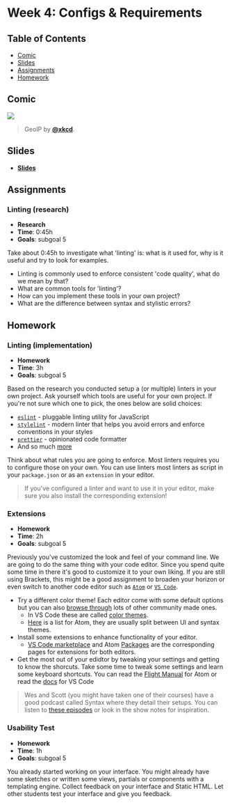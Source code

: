<!--lint disable no-html-->

# Week 4: Configs & Requirements

## Table of Contents

*   [Comic](#comic)
*   [Slides](#slides)
*   [Assignments](#assignments)
*   [Homework](#homework)

## Comic

[![][comic-cover]][comic-link]

> GeoIP by [**@xkcd**][comic-author].

## Slides

*   [**Slides**][slides-lab]

## Assignments

### Linting (research)

*   **Research**
*   **Time**: 0:45h
*   **Goals**: subgoal 5

Take about 0:45h to investigate what 'linting' is: what is it used for, why is it useful and try to look for examples. 

* Linting is commonly used to enforce consistent 'code quality', what do we mean by that?
* What are common tools for 'linting'?
* How can you implement these tools in your own project?
* What are the difference between syntax and stylistic errors?

## Homework

### Linting (implementation)

*   **Homework**
*   **Time**: 3h
*   **Goals**: subgoal 5

Based on the research you conducted setup a (or multiple) linters in your own project. Ask yourself which tools are useful for your own project. If you're not sure which one to pick, the ones below are solid choices:

* [`eslint`](https://eslint.org/) - pluggable linting utility for JavaScript
* [`stylelint`](https://stylelint.io/) - modern linter that helps you avoid errors and enforce conventions in your styles
* [`prettier`](https://prettier.io/) - opinionated code formatter
* And so much [more](https://github.com/caramelomartins/awesome-linters#)

Think about what rules you are going to enforce. Most linters requires you to configure those on your own. You can use linters most linters as script in your `package.json` or as an `extension` in your editor.

> If you've configured a linter and want to use it in your editor, make sure you also install the corresponding extension!

### Extensions

*   **Homework**
*   **Time**: 2h
*   **Goals**: subgoal 5

Previously you've customized the look and feel of your command line. We are going to do the same thing with your code editor. Since you spend quite some time in there it's good to customize it to your own liking. If you are still using Brackets, this might be a good assignment to broaden your horizon or even switch to another code editor such as [`Atom`](https://atom.io/) or [`VS Code`](https://code.visualstudio.com/).

* Try a different color theme! Each editor come with some default options but you can also [browse through](http://color-themes.com/?view=index) lots of other community made ones.
    * In VS Code these are called [color themes](https://code.visualstudio.com/docs/getstarted/themes).
    * [Here](https://atom.io/themes) is a list for Atom, they are usually split between UI and syntax themes.
* Install some extensions to enhance functionality of your editor.
    * [VS Code marketplace](https://marketplace.visualstudio.com/vscode) and Atom [Packages](https://atom.io/packages) are the corresponding pages for extensions for both editors.
* Get the most out of your edidtor by tweaking your settings and getting to know the shorcuts. Take some time to tweak some settings and learn some keyboard shortcuts. You can read the [Flight Manual](https://flight-manual.atom.io/) for Atom or read the [docs](https://code.visualstudio.com/docs) for VS Code

> Wes and Scott (you might have taken one of their courses) have a good podcast called Syntax where they detail their setups. You can listen to [these episodes](https://syntax.fm/show/012/why-is-everyone-switching-to-vs-code) or look in the show notes for inspiration.

### Usability Test

*   **Homework**
*   **Time**: 1h
*   **Goals**: subgoal 5

You already started working on your interface. You might already have some sketches or written some views, partials or components with a templating engine. Collect feedback on your interface and Static HTML. Let other students test your interface and give you feedback.

[bugs]: readme.md#bugs

[comic-cover]: https://imgs.xkcd.com/comics/geoip.png

[comic-link]: https://xkcd.com/713/

[comic-author]: https://xkcd.com

[slides-lab]: https://docs.google.com/presentation/d/1Jaq86Wo5qQkVzeJX2ZY1JoL8T5Lvfq4A7hC01sLNjUM/edit?usp=sharing
